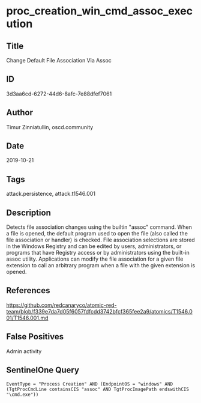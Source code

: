# proc_creation_win_cmd_assoc_execution

## Title
Change Default File Association Via Assoc

## ID
3d3aa6cd-6272-44d6-8afc-7e88dfef7061

## Author
Timur Zinniatullin, oscd.community

## Date
2019-10-21

## Tags
attack.persistence, attack.t1546.001

## Description
Detects file association changes using the builtin "assoc" command.
 When a file is opened, the default program used to open the file (also called the file association or handler) is checked. File association selections are stored in the Windows Registry and can be edited by users, administrators, or programs that have Registry access or by administrators using the built-in assoc utility. Applications can modify the file association for a given file extension to call an arbitrary program when a file with the given extension is opened.


## References
https://github.com/redcanaryco/atomic-red-team/blob/f339e7da7d05f6057fdfcdd3742bfcf365fee2a9/atomics/T1546.001/T1546.001.md

## False Positives
Admin activity

## SentinelOne Query
```
EventType = "Process Creation" AND (EndpointOS = "windows" AND (TgtProcCmdLine containsCIS "assoc" AND TgtProcImagePath endswithCIS "\cmd.exe"))

```